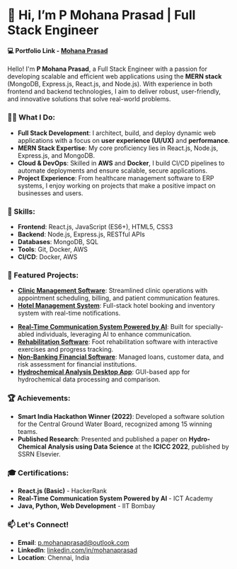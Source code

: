 # 👋 Hi, I’m P Mohana Prasad | Full Stack Engineer

#### 💻 Portfolio Link - [Mohana Prasad](https://pmohanaprasad.vercel.app/)

Hello! I'm **P Mohana Prasad**, a Full Stack Engineer with a passion for developing scalable and efficient web applications using the **MERN stack** (MongoDB, Express.js, React.js, and Node.js). With experience in both frontend and backend technologies, I aim to deliver robust, user-friendly, and innovative solutions that solve real-world problems.

### 👨‍💻 What I Do:
- **Full Stack Development**: I architect, build, and deploy dynamic web applications with a focus on **user experience (UI/UX)** and **performance**.
- **MERN Stack Expertise**: My core proficiency lies in React.js, Node.js, Express.js, and MongoDB.
- **Cloud & DevOps**: Skilled in **AWS** and **Docker**, I build CI/CD pipelines to automate deployments and ensure scalable, secure applications.
- **Project Experience**: From healthcare management software to ERP systems, I enjoy working on projects that make a positive impact on businesses and users.

### 🚀 Skills:
- **Frontend**: React.js, JavaScript (ES6+), HTML5, CSS3
- **Backend**: Node.js, Express.js, RESTful APIs
- **Databases**: MongoDB, SQL
- **Tools**: Git, Docker, AWS
- **CI/CD**: Docker, AWS

### 📂 Featured Projects:
- **[Clinic Management Software](https://github.com/pmohanaprasad)**: Streamlined clinic operations with appointment scheduling, billing, and patient communication features.
- **[Hotel Management System](https://github.com/pmohanaprasad)**: Full-stack hotel booking and inventory system with real-time notifications.
<!---- **[ezCatalog - AI-powered eCommerce Platform](https://github.com/pmohanaprasad)**: AI-driven platform for automated product recommendations and inventory management.
- **[Weaver's ERP](https://github.com/pmohanaprasad)**: Optimized saree manufacturing workflows, improving inventory management and reducing production time by 25%.-->
- **[Real-Time Communication System Powered by AI](https://github.com/pmohanaprasad)**: Built for specially-abled individuals, leveraging AI to enhance communication.
- **[Rehabilitation Software](https://github.com/pmohanaprasad)**: Foot rehabilitation software with interactive exercises and progress tracking.
- **[Non-Banking Financial Software](https://github.com/pmohanaprasad)**: Managed loans, customer data, and risk assessment for financial institutions.
- **[Hydrochemical Analysis Desktop App](https://github.com/pmohanaprasad)**: GUI-based app for hydrochemical data processing and comparison.

### 🏆 Achievements:
- **Smart India Hackathon Winner (2022)**: Developed a software solution for the Central Ground Water Board, recognized among 15 winning teams.
- **Published Research**: Presented and published a paper on **Hydro-Chemical Analysis using Data Science** at the **ICICC 2022**, published by SSRN Elsevier.

### 🎓 Certifications:
- **React.js (Basic)** - HackerRank
- **Real-Time Communication System Powered by AI** - ICT Academy
- **Java, Python, Web Development** - IIT Bombay

### 📫 Let's Connect!
- **Email**: [p.mohanaprasad@outlook.com](mailto:p.mohanaprasad@outlook.com)
- **LinkedIn**: [linkedin.com/in/mohanaprasad](#)
- **Location**: Chennai, India
